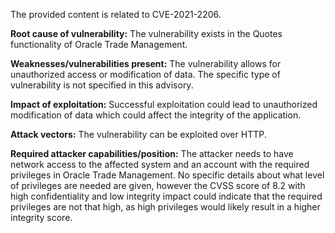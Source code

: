 The provided content is related to CVE-2021-2206.

**Root cause of vulnerability:**
The vulnerability exists in the Quotes functionality of Oracle Trade Management.

**Weaknesses/vulnerabilities present:**
The vulnerability allows for unauthorized access or modification of data. The specific type of vulnerability is not specified in this advisory.

**Impact of exploitation:**
Successful exploitation could lead to unauthorized modification of data which could affect the integrity of the application.

**Attack vectors:**
The vulnerability can be exploited over HTTP.

**Required attacker capabilities/position:**
The attacker needs to have network access to the affected system and an account with the required privileges in Oracle Trade Management. No specific details about what level of privileges are needed are given, however the CVSS score of 8.2 with high confidentiality and low integrity impact could indicate that the required privileges are not that high, as high privileges would likely result in a higher integrity score.